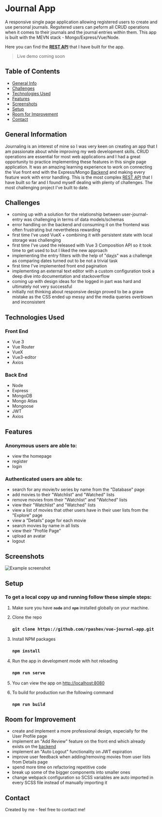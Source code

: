 # Journal App 
A responsive single page application allowing registered users to create and use personal journals. Regsitered users can peform all CRUD operations when it comes to their journals and the journal entries within them. This app is built with the MEVN stack - Mongo/Express/Vue/Node.  

Here you can find the **[REST API](https://github.com/rpashev/journal-app-REST)** that I have built for the app.    
> Live demo coming soon

## Table of Contents
* [General Info](#general-information)
* [Challenges](#challenges)
* [Technologies Used](#technologies-used)
* [Features](#features)
* [Screenshots](#screenshots)
* [Setup](#setup)
* [Room for Improvement](#room-for-improvement)
* [Contact](#contact)


## General Information
Journaling is an interest of mine so I was very keen on creating an app that I am passionate about while improving my web development skills. CRUD operations are essential for most web applications and I had a great opportunity to practice implementing these features in this single page application. It was an amazing learning experience to work on connecting the Vue front end with the Express/Mongo [Backend](https://github.com/rpashev/rest-movie-apps) and making every feature work with error handling. This is the most complex [REST API](https://github.com/rpashev/journal-app-REST) that I have built so far and I found myself dealing with plenty of challenges. The most challenging project I've built to date.


## Challenges
- coming up with a solution for the relationship between user-journal-entry was challenging in terms of data models/schemas
- error handling on the backend and consuming it on the frontend was often frustrating but nevertheless rewarding
- first time I've used VueX + combining it with persistent state with local storage was challenging
- first time I've used the released with Vue 3 Composition API so it took time to get used to but I liked the new approach 
- implementing the entry filters with the help of "dayjs" was a challenge as comparing dates turned out to be not a trivial task
- first time I've implemented front end pagination
- implementing an external text editor with a custom configuration took a deep dive into documentation and stackoverflow
- coming up with design ideas for the logged in part was hard and ultimately not very successful
- initially not thinking about responsive design proved to be a grave mistake as the CSS ended up messy and the media queries overblown and inconsistent


## Technologies Used  

### Front End
- Vue 3
- Vue Router
- VueX
- Vue3-editor
- Axios
  
 ### Back End
 - Node
 - Express 
 - MongoDB
 - Mongo Atlas
 - Mongoose
 - JWT
 - Axios


## Features
### Anonymous users are able to:
- view the homepage
- register
- login

### Authenticated users are able to:
- search for any movie/tv series by name from the "Database" page
- add movies to their "Watchlist" and "Watched" lists
- remove movies from their "Watchlist" and "Watched" lists
- view their "Watchlist" and "Watched" lists
- view a list of movies that other users have in their user lists from the "Explore" page
- view a "Details" page for each movie
- search movies by name in all lists
- view their "Profile Page" 
- upload an avatar
- logout


## Screenshots
![Example screenshot](./img/screenshot.png)
<!-- If you have screenshots you'd like to share, include them here. -->


## Setup
### To get a local copy up and running follow these simple steps:

1. Make sure you have **`node`** and **`npm`** installed globally on your machine.  

3. Clone the repo  
    ### `git clone https://github.com/rpashev/vue-journal-app.git`  

3. Install NPM packages  
    ### `npm install`    
  
4. Run the app in development mode with hot reloading  
    ### `npm run serve`  

5. You can view the app on [http://localhost:8080](http://localhost:8080)  
 
7. To build for production run the following command  
    ### `npm run build`


## Room for Improvement
- create and implement a more professional design, especially for the User Profile page
- implement an "Add Review" feature on the front end which already exists on the [backend](https://github.com/rpashev/rest-movie-apps)
- implement an "Auto Logout" functionality on JWT expiration
- improve user feedback when adding/removing movies from user lists from Details page
- spend more time on refactoring repetitive code
- break up some of the bigger components into smaller ones
- change webpack configuration so SCSS variables are auto imported in every SCSS file instead of manually importing it


## Contact
Created by me - feel free to contact me!
